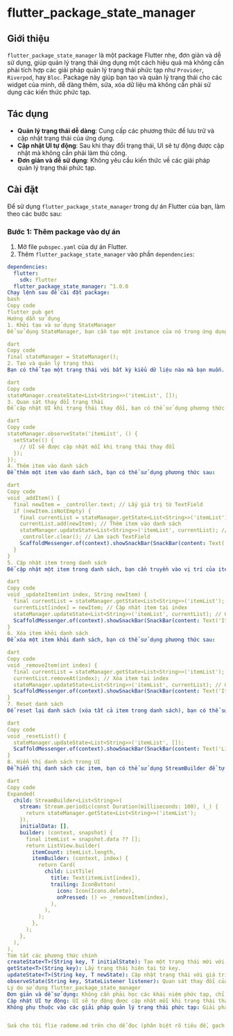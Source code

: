 # flutter_package_state_manager

## Giới thiệu

`flutter_package_state_manager` là một package Flutter nhẹ, đơn giản và dễ sử dụng, giúp quản lý trạng thái ứng dụng một cách hiệu quả mà không cần phải tích hợp các giải pháp quản lý trạng thái phức tạp như `Provider`, `Riverpod`, hay `Bloc`. Package này giúp bạn tạo và quản lý trạng thái cho các widget của mình, dễ dàng thêm, sửa, xóa dữ liệu mà không cần phải sử dụng các kiến thức phức tạp.

## Tác dụng

- **Quản lý trạng thái dễ dàng**: Cung cấp các phương thức để lưu trữ và cập nhật trạng thái của ứng dụng.
- **Cập nhật UI tự động**: Sau khi thay đổi trạng thái, UI sẽ tự động được cập nhật mà không cần phải làm thủ công.
- **Đơn giản và dễ sử dụng**: Không yêu cầu kiến thức về các giải pháp quản lý trạng thái phức tạp.

## Cài đặt

Để sử dụng `flutter_package_state_manager` trong dự án Flutter của bạn, làm theo các bước sau:

### Bước 1: Thêm package vào dự án

1. Mở file `pubspec.yaml` của dự án Flutter.
2. Thêm `flutter_package_state_manager` vào phần `dependencies`:

```yaml
dependencies:
  flutter:
    sdk: flutter
  flutter_package_state_manager: ^1.0.0
Chạy lệnh sau để cài đặt package:
bash
Copy code
flutter pub get
Hướng dẫn sử dụng
1. Khởi tạo và sử dụng StateManager
Để sử dụng StateManager, bạn cần tạo một instance của nó trong ứng dụng Flutter của bạn.

dart
Copy code
final stateManager = StateManager();
2. Tạo và quản lý trạng thái
Bạn có thể tạo một trạng thái với bất kỳ kiểu dữ liệu nào mà bạn muốn. Ví dụ, để tạo một danh sách các item (List<String>), bạn sẽ làm như sau:

dart
Copy code
stateManager.createState<List<String>>('itemList', []);
3. Quan sát thay đổi trạng thái
Để cập nhật UI khi trạng thái thay đổi, bạn có thể sử dụng phương thức observeState. Phương thức này sẽ cho phép bạn theo dõi sự thay đổi của trạng thái và tự động cập nhật UI khi có thay đổi.

dart
Copy code
stateManager.observeState('itemList', () {
  setState(() {
    // UI sẽ được cập nhật mỗi khi trạng thái thay đổi
  });
});
4. Thêm item vào danh sách
Để thêm một item vào danh sách, bạn có thể sử dụng phương thức sau:

dart
Copy code
void _addItem() {
  final newItem = _controller.text; // Lấy giá trị từ TextField
  if (newItem.isNotEmpty) {
    final currentList = stateManager.getState<List<String>>('itemList');
    currentList.add(newItem); // Thêm item vào danh sách
    stateManager.updateState<List<String>>('itemList', currentList); // Cập nhật trạng thái
    _controller.clear(); // Làm sạch TextField
    ScaffoldMessenger.of(context).showSnackBar(SnackBar(content: Text('Item Added')));
  }
}
5. Cập nhật item trong danh sách
Để cập nhật một item trong danh sách, bạn cần truyền vào vị trí của item và giá trị mới:

dart
Copy code
void _updateItem(int index, String newItem) {
  final currentList = stateManager.getState<List<String>>('itemList');
  currentList[index] = newItem; // Cập nhật item tại index
  stateManager.updateState<List<String>>('itemList', currentList); // Cập nhật trạng thái
  ScaffoldMessenger.of(context).showSnackBar(SnackBar(content: Text('Item Updated')));
}
6. Xóa item khỏi danh sách
Để xóa một item khỏi danh sách, bạn có thể sử dụng phương thức sau:

dart
Copy code
void _removeItem(int index) {
  final currentList = stateManager.getState<List<String>>('itemList');
  currentList.removeAt(index); // Xóa item tại index
  stateManager.updateState<List<String>>('itemList', currentList); // Cập nhật trạng thái
  ScaffoldMessenger.of(context).showSnackBar(SnackBar(content: Text('Item Deleted')));
}
7. Reset danh sách
Để reset lại danh sách (xóa tất cả item trong danh sách), bạn có thể sử dụng phương thức sau:

dart
Copy code
void _resetList() {
  stateManager.updateState<List<String>>('itemList', []);
  ScaffoldMessenger.of(context).showSnackBar(SnackBar(content: Text('List Reset')));
}
8. Hiển thị danh sách trong UI
Để hiển thị danh sách các item, bạn có thể sử dụng StreamBuilder để tự động cập nhật UI khi trạng thái thay đổi. Dưới đây là cách hiển thị danh sách:

dart
Copy code
Expanded(
  child: StreamBuilder<List<String>>(
    stream: Stream.periodic(const Duration(milliseconds: 100), (_) {
      return stateManager.getState<List<String>>('itemList');
    }),
    initialData: [],
    builder: (context, snapshot) {
      final itemList = snapshot.data ?? [];
      return ListView.builder(
        itemCount: itemList.length,
        itemBuilder: (context, index) {
          return Card(
            child: ListTile(
              title: Text(itemList[index]),
              trailing: IconButton(
                icon: Icon(Icons.delete),
                onPressed: () => _removeItem(index),
              ),
            ),
          );
        },
      );
    },
  ),
),
Tóm tắt các phương thức chính
createState<T>(String key, T initialState): Tạo một trạng thái mới với key và giá trị ban đầu initialState.
getState<T>(String key): Lấy trạng thái hiện tại từ key.
updateState<T>(String key, T newState): Cập nhật trạng thái với giá trị mới.
observeState(String key, StateListener listener): Quan sát thay đổi của trạng thái và gọi listener khi có thay đổi.
Lý do sử dụng flutter_package_state_manager
Đơn giản và dễ sử dụng: Không cần phải học các khái niệm phức tạp, chỉ cần tạo trạng thái và cập nhật nó.
Cập nhật UI tự động: UI sẽ tự động được cập nhật mỗi khi trạng thái thay đổi.
Không phụ thuộc vào các giải pháp quản lý trạng thái phức tạp: Giải pháp nhẹ và dễ dàng tích hợp vào dự án Flutter của bạn.


Sửa cho tôi flie rademe.md trên cho dễ đọc (phân biệt rõ tiêu đề, gạch dòng, code, ....)
